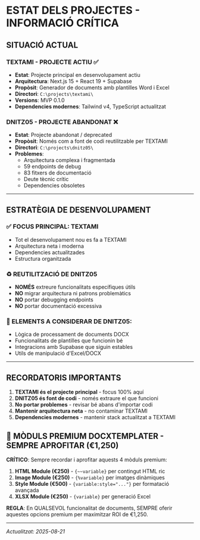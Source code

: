 # ESTAT DELS PROJECTES - INFORMACIÓ CRÍTICA

## SITUACIÓ ACTUAL

### **TEXTAMI** - PROJECTE ACTIU ✅
- **Estat**: Projecte principal en desenvolupament actiu
- **Arquitectura**: Next.js 15 + React 19 + Supabase
- **Propòsit**: Generador de documents amb plantilles Word i Excel
- **Directori**: `C:\projects\textami\`
- **Versions**: MVP 0.1.0
- **Dependencies modernes**: Tailwind v4, TypeScript actualitzat

### **DNITZ05** - PROJECTE ABANDONAT ❌
- **Estat**: Projecte abandonat / deprecated
- **Propòsit**: Només com a font de codi reutilitzable per TEXTAMI
- **Directori**: `C:\projects\dnitz05\`
- **Problemes**: 
  - Arquitectura complexa i fragmentada
  - 59 endpoints de debug
  - 83 fitxers de documentació
  - Deute tècnic crític
  - Dependencies obsoletes

---

## ESTRATÈGIA DE DESENVOLUPAMENT

### ✅ FOCUS PRINCIPAL: TEXTAMI
- Tot el desenvolupament nou es fa a TEXTAMI
- Arquitectura neta i moderna
- Dependencies actualitzades
- Estructura organitzada

### ♻️ REUTILITZACIÓ DE DNITZ05
- **NOMÉS** extreure funcionalitats específiques útils
- **NO** migrar arquitectura ni patrons problemàtics
- **NO** portar debugging endpoints
- **NO** portar documentació excessiva

### 🎯 ELEMENTS A CONSIDERAR DE DNITZ05:
- Lògica de processament de documents DOCX
- Funcionalitats de plantilles que funcionin bé
- Integracions amb Supabase que siguin estables
- Utils de manipulació d'Excel/DOCX

---

## RECORDATORIS IMPORTANTS

1. **TEXTAMI és el projecte principal** - focus 100% aquí
2. **DNITZ05 és font de codi** - només extraure el que funcioni
3. **No portar problemes** - revisar bé abans d'importar codi
4. **Mantenir arquitectura neta** - no contaminar TEXTAMI
5. **Dependencies modernes** - mantenir stack actualitzat a TEXTAMI

## 💎 MÒDULS PREMIUM DOCXTEMPLATER - SEMPRE APROFITAR (€1,250)

**CRÍTICO**: Sempre recordar i aprofitar aquests 4 mòduls premium:

1. **HTML Module (€250)** - `{~~variable}` per contingut HTML ric
2. **Image Module (€250)** - `{%variable}` per imatges dinàmiques
3. **Style Module (€500)** - `{variable:style="..."}` per formatació avançada
4. **XLSX Module (€250)** - `{variable}` per generació Excel

**REGLA**: En QUALSEVOL funcionalitat de documents, SEMPRE oferir aquestes opcions premium per maximitzar ROI de €1,250.

---

*Actualitzat: 2025-08-21*